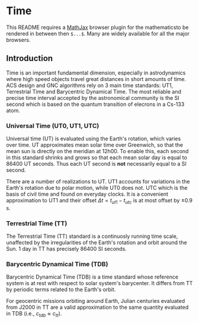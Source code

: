 # Time

This README requires a [MathJax](https://www.mathjax.org/) browser plugin for the mathematicsto be rendered in between then `$...$`. Many are widely available for all the major browsers.

## Introduction

Time is an important fundamental dimension, especially in astrodynamics where high speed objects travel great distances in short amounts of time. ACS design and GNC algorithms rely on 3 main time standards: UT1, Terrestrial Time and Barycentric Dynamical Time. The most reliable and precise time interval accepted by the astronomical community is the SI second which is based on the quantum transition of elecrons in a Cs-133 atom.

### Universal Time (UT0, UT1, UTC)

Universal time (UT) is evaluated using the Earth's rotation, which varies over time. UT approximates mean solar time over Greenwich, so that the mean sun is directly on the meridian at 12h00. To enable this, each second in this standard shrinks and grows so that each mean solar day is equal to 86400 UT seconds. Thus each UT second is **not** necessarily equal to a SI second. 

There are a number of realizations to UT. UT1 accounts for variations in the Earth's rotation due to polar motion, while UT0 does not. UTC which is the basis of civil time and found on everyday clocks. It is a convenient approximation to UT1 and their offset $\Delta t = t_{ut1} - t_{utc}$ is at most offset by $\pm0.9$ s.

### Terrestrial Time (TT)

The Terrestrial Time (TT) standard is a continuosly running time scale, unaffected by the irregularities of the Earth's rotation and orbit around the Sun. 1 day in TT has precisely 86400 SI seconds.

###  Barycentric Dynamical Time (TDB)

Barycentric Dynamical Time (TDB) is a time standard whose reference system is at rest with respect to solar system's barycenter. It differs from TT by periodic terms related to the Earth's orbit.

For geocentric missions orbiting around Earth, Julian centuries evaluated from J2000 in TT are a valid approximation to the same quantity evaluated in TDB (i.e., $c_{tdb} \approx c_{tt}$).

<!-- TODO Additional Information-->
<!-- TODO API -->